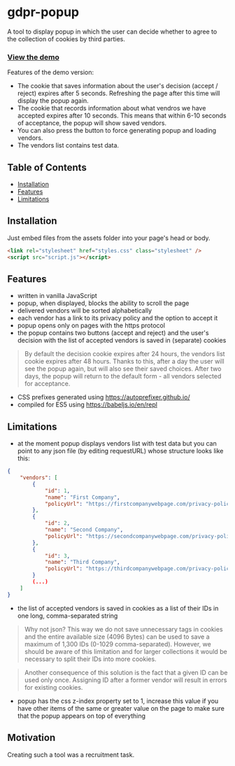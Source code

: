 # gdpr-popup

A tool to display popup in which the user can decide whether to agree to the collection of cookies by third parties.

### [View the demo](https://zielar.com/popup/)

Features of the demo version:
- The cookie that saves information about the user's decision (accept / reject) expires after 5 seconds. Refreshing the page after this time will display the popup again.
- The cookie that records information about what vendros we have accepted expires after 10 seconds. This means that within 6-10 seconds of acceptance, the popup will show saved vendors.
- You can also press the button to force generating popup and loading vendors.
- The vendors list contains test data.

## Table of Contents
- [Installation](#installation)
- [Features](#features)
- [Limitations](#limitations)

## Installation
Just embed files from the assets folder into your page's head or body.
```html
<link rel="stylesheet" href="styles.css" class="stylesheet" />
<script src="script.js"></script>
```

## Features

- written in vanilla JavaScript
- popup, when displayed, blocks the ability to scroll the page
- delivered vendors will be sorted alphabetically
- each vendor has a link to its privacy policy and the option to accept it
- popup opens only on pages with the https protocol
- the popup contains two buttons (accept and reject) and the user's decision with the list of accepted vendors is saved in (separate) cookies
>By default the decision cookie expires after 24 hours, the vendors list cookie expires after 48 hours. Thanks to this, after a day the user will see the popup again, but will also see their saved choices. After two days, the popup will return to the default form - all vendors selected for acceptance.

- CSS prefixes generated using https://autoprefixer.github.io/
- compiled for ES5 using https://babeljs.io/en/repl

## Limitations

- at the moment popup displays vendors list with test data but you can point to any json file (by editing requestURL) whose structure looks like this:
```json
{
    "vendors": [
        {
            "id": 1,
            "name": "First Company",
            "policyUrl": "https://firstcompanywebpage.com/privacy-policy/"
        },
        {
            "id": 2,
            "name": "Second Company",
            "policyUrl": "https://secondcompanywebpage.com/privacy-policy/"
        },
        {
            "id": 3,
            "name": "Third Company",
            "policyUrl": "https://thirdcompanywebpage.com/privacy-policy/"
        }
        (...)
    ]
}
```
- the list of accepted vendors is saved in cookies as a list of their IDs in one long, comma-separated string
>Why not json? This way we do not save unnecessary tags in cookies and the entire available size (4096 Bytes) can be used to save a maximum of 1,300 IDs (0-1029 comma-separated).
>However, we should be aware of this limitation and for larger collections it would be necessary to split their IDs into more cookies.

>Another consequence of this solution is the fact that a given ID can be used only once. Assigning ID after a former vendor will result in errors for existing cookies.

- popup has the css z-index property set to 1, increase this value if you have other items of the same or greater value on the page to make sure that the popup appears on top of everything

## Motivation

Creating such a tool was a recruitment task.